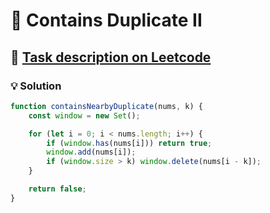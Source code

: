 # 📝 Contains Duplicate II

## 🔗 [Task description on Leetcode](https://leetcode.com/problems/contains-duplicate-ii/description/?envType=problem-list-v2&envId=sliding-window)

### 💡 Solution

```js
function containsNearbyDuplicate(nums, k) {
	const window = new Set();

	for (let i = 0; i < nums.length; i++) {
		if (window.has(nums[i])) return true;
		window.add(nums[i]);
		if (window.size > k) window.delete(nums[i - k]);
	}

	return false;
}
```
